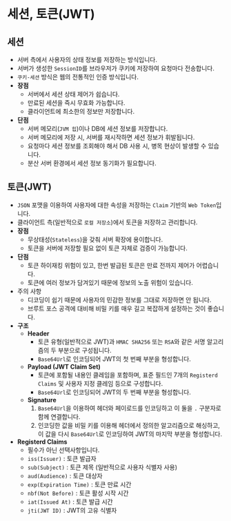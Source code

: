 # 세션, 토큰(JWT)

## 세션

- 서버 측에서 사용자의 상태 정보를 저장하는 방식입니다.
- 서버가 생성한 `SessionID`를 브라우저가 쿠키에 저장하여 요청마다 전송합니다.
- `쿠키-세션` 방식은 웹의 전통적인 인증 방식입니다.
- **장점**
    - 서버에서 세션 상태 제어가 쉽습니다.
    - 만료된 세션을 즉시 무효화 가능합니다.
    - 클라이언트에 최소한의 정보만 저장합니다.
- **단점**
    - 서버 메모리(`JVM 힙`)이나 DB에 세션 정보를 저장합니다.
    - 서버 메모리에 저장 시, 서버를 재시작하면 세션 정보가 휘발됩니다.
    - 요청마다 세션 정보를 조회해야 해서 DB 사용 시, 병목 현상이 발생할 수 있습니다.
    - 분산 서버 환경에서 세션 정보 동기화가 필요합니다.

## 토큰(JWT)

- `JSON` 포맷을 이용하여 사용자에 대한 속성을 저장하는 `Claim` 기반의 `Web Token`입니다.
- 클라이언트 측(일반적으로 `로컬 저장소`)에서 토큰을 저장하고 관리합니다.
- **장점**
    - 무상태성(`Stateless`)을 갖춰 서버 확장에 용이합니다.
    - 토큰을 서버에 저장할 필요 없이 토큰 자체로 검증이 가능합니다.
- **단점**
    - 토큰 하이재킹 위험이 있고, 한번 발급된 토큰은 만료 전까지 제어가 어렵습니다.
    - 토큰에 여러 정보가 담겨있기 때문에 정보의 노출 위험이 있습니다.
- 주의 사항
    - 디코딩이 쉽기 때문에 사용자의 민감한 정보를 그대로 저장하면 안 됩니다.
    - 브루트 포스 공격에 대비해 비밀 키를 매우 길고 복잡하게 설정하는 것이 좋습니다.
- **구조**
    - **Header**
        - 토큰 유형(일반적으로 JWT)과 `HMAC SHA256` 또는 `RSA`와 같은 서명 알고리즘의 두 부분으로 구성됩니다.
        - `Base64Url`로 인코딩되어 JWT의 첫 번째 부분을 형성합니다.
    - **Payload (JWT Claim Set)**
        - 토큰에 포함될 내용인 클레임을 포함하며, 표준 필드인 7개의 `Registerd Claims` 및 사용자 지정 클레임 등으로 구성합니다.
        - `Base64Url`로 인코딩되어 JWT의 두 번째 부분을 형성합니다.
    - **Signature**
        1. `Base64Url`을 이용하여 헤더와 페이로드를 인코딩하고 이 둘을 `.` 구분자로 함께 연결합니다.
        2. 인코딩한 값을 비밀 키를 이용해 헤더에서 정의한 알고리즘으로 해싱하고, 이 값을 다시 `Base64Url`로 인코딩하여 JWT의 마지막 부분을 형성합니다.
- **Registerd Claims**
    - 필수가 아닌 선택사항입니다.
    - `iss(Issuer)` : 토큰 발급자
    - `sub(Subject)` : 토큰 제목 (일반적으로 사용자 식별자 사용)
    - `aud(Audience)` : 토큰 대상자
    - `exp(Expiration Time)` : 토큰 만료 시간
    - `nbf(Not Before)` : 토큰 활성 시작 시간
    - `iat(Issued At)` : 토큰 발급 시간
    - `jti(JWT ID)` : JWT의 고유 식별자